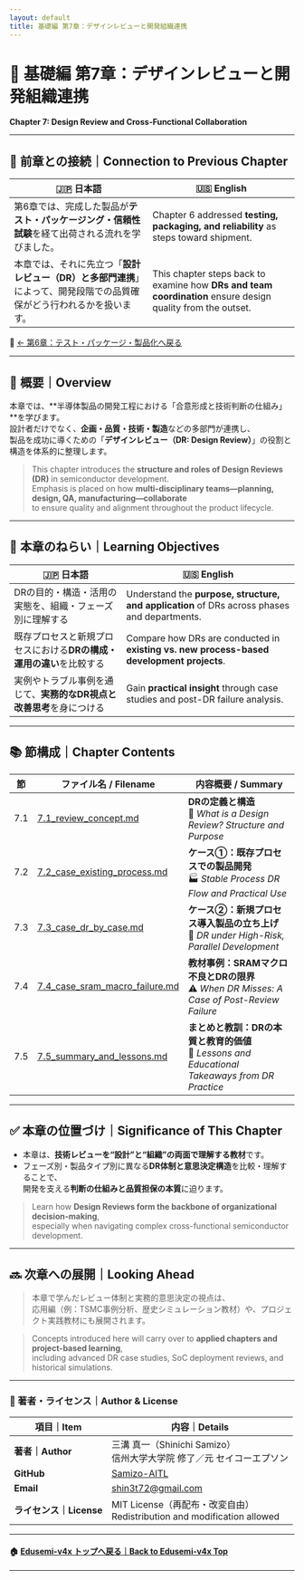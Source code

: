 ```yaml
---
layout: default
title: 基礎編 第7章：デザインレビューと開発組織連携 
---
```


# 📘 基礎編 第7章：デザインレビューと開発組織連携  
**Chapter 7: Design Review and Cross-Functional Collaboration**

---

## 🔁 前章との接続｜Connection to Previous Chapter

| 🇯🇵 日本語                                                                                                      | 🇺🇸 English                                                                                                     |
|---------------------------------------------------------------------------------------------------------------|---------------------------------------------------------------------------------------------------------------|
| 第6章では、完成した製品が**テスト・パッケージング・信頼性試験**を経て出荷される流れを学びました。                  | Chapter 6 addressed **testing, packaging, and reliability** as steps toward shipment.                        |
| 本章では、それに先立つ「**設計レビュー（DR）と多部門連携**」によって、開発段階での品質確保がどう行われるかを扱います。 | This chapter steps back to examine how **DRs and team coordination** ensure design quality from the outset.  |

📎 [← 第6章：テスト・パッケージ・製品化へ戻る](../chapter6_test_and_package/README.md)

---

## 🧭 概要｜Overview

本章では、**半導体製品の開発工程における「合意形成と技術判断の仕組み」**を学びます。  
設計者だけでなく、**企画・品質・技術・製造**などの多部門が連携し、  
製品を成功に導くための「**デザインレビュー（DR: Design Review）**」の役割と構造を体系的に整理します。

> This chapter introduces the **structure and roles of Design Reviews (DR)** in semiconductor development.  
> Emphasis is placed on how **multi-disciplinary teams—planning, design, QA, manufacturing—collaborate**  
> to ensure quality and alignment throughout the product lifecycle.

---

## 🎯 本章のねらい｜Learning Objectives

| 🇯🇵 日本語                                                                                 | 🇺🇸 English                                                                                   |
|------------------------------------------------------------------------------------------|----------------------------------------------------------------------------------------------|
| DRの目的・構造・活用の実態を、組織・フェーズ別に理解する                                      | Understand the **purpose, structure, and application** of DRs across phases and departments. |
| 既存プロセスと新規プロセスにおける**DRの構成・運用の違い**を比較する                        | Compare how DRs are conducted in **existing vs. new process-based development projects**.    |
| 実例やトラブル事例を通じて、**実務的なDR視点と改善思考**を身につける                        | Gain **practical insight** through case studies and post-DR failure analysis.               |

---

## 📚 節構成｜Chapter Contents

| 節 | ファイル名 / Filename | 内容概要 / Summary |
|----|------------------------|---------------------|
| 7.1 | [7.1_review_concept.md](7.1_review_concept.md) | **DRの定義と構造**<br>📘 *What is a Design Review? Structure and Purpose* |
| 7.2 | [7.2_case_existing_process.md](7.2_case_existing_process.md) | **ケース①：既存プロセスでの製品開発**<br>🏭 *Stable Process DR Flow and Practical Use* |
| 7.3 | [7.3_case_dr_by_case.md](7.3_case_dr_by_case.md) | **ケース②：新規プロセス導入製品の立ち上げ**<br>🧪 *DR under High-Risk, Parallel Development* |
| 7.4 | [7.4_case_sram_macro_failure.md](7.4_case_sram_macro_failure.md) | **教材事例：SRAMマクロ不良とDRの限界**<br>⚠️ *When DR Misses: A Case of Post-Review Failure* |
| 7.5 | [7.5_summary_and_lessons.md](7.5_summary_and_lessons.md) | **まとめと教訓：DRの本質と教育的価値**<br>📎 *Lessons and Educational Takeaways from DR Practice* |

---

## ✅ 本章の位置づけ｜Significance of This Chapter

- 本章は、**技術レビューを“設計”と“組織”の両面で理解する教材**です。  
- フェーズ別・製品タイプ別に異なる**DR体制と意思決定構造**を比較・理解することで、  
  開発を支える**判断の仕組みと品質担保の本質**に迫ります。

> Learn how **Design Reviews form the backbone of organizational decision-making**,  
> especially when navigating complex cross-functional semiconductor development.

---

## 🔜 次章への展開｜Looking Ahead

> 本章で学んだレビュー体制と実務的意思決定の視点は、  
> 応用編（例：TSMC事例分析、歴史シミュレーション教材）や、プロジェクト実践教材にも展開されます。

> Concepts introduced here will carry over to **applied chapters and project-based learning**,  
> including advanced DR case studies, SoC deployment reviews, and historical simulations.

---

### 👤 著者・ライセンス｜Author & License

| 項目｜Item | 内容｜Details |
|------------|----------------------------|
| **著者｜Author** | 三溝 真一（Shinichi Samizo）<br>信州大学大学院 修了／元 セイコーエプソン |
| **GitHub** | [Samizo-AITL](https://github.com/Samizo-AITL) |
| **Email** | [shin3t72@gmail.com](mailto:shin3t72@gmail.com) |
| **ライセンス｜License** | MIT License（再配布・改変自由）<br>Redistribution and modification allowed |

---

#### 🏠 [Edusemi-v4x トップへ戻る｜Back to Edusemi-v4x Top](../README.md)

---

